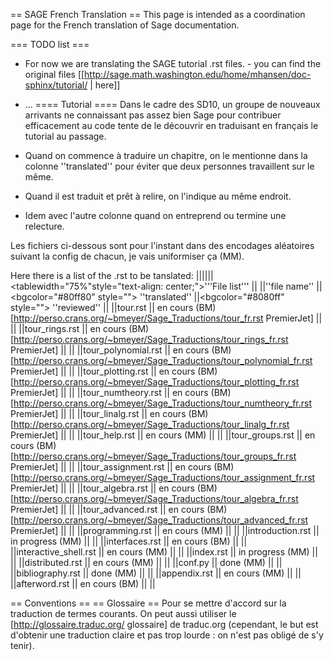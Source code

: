 == SAGE French Translation ==
This page is intended as a coordination page for the French translation of Sage documentation.

=== TODO list ===
 * For now we are translating the SAGE tutorial .rst files. - you can find the original files [[http://sage.math.washington.edu/home/mhansen/doc-sphinx/tutorial/ | here]]
 * ...
==== Tutorial ====
Dans le cadre des SD10, un groupe de nouveaux arrivants ne connaissant pas assez bien Sage pour contribuer efficacement au code tente de le découvrir en traduisant en français le tutorial au passage.

 * Quand on commence à traduire un chapitre, on le mentionne dans la colonne ''translated'' pour éviter que deux personnes travaillent sur le même.
 * Quand il est traduit et prêt à relire, on l'indique au même endroit.
 * Idem avec l'autre colonne quand on entreprend ou termine une relecture.

Les fichiers ci-dessous sont pour l'instant dans des encodages aléatoires suivant la config de chacun, je vais uniformiser ça (MM).

Here there is a list of the .rst to be tanslated:
||||||<tablewidth="75%"style="text-align: center;">'''File list''' ||
||''file name'' ||<bgcolor="#80ff80" style=""> ''translated'' ||<bgcolor="#8080ff" style=""> ''reviewed'' ||
||tour.rst || en cours (BM) [http://perso.crans.org/~bmeyer/Sage_Traductions/tour_fr.rst PremierJet] || ||
||tour_rings.rst || en cours (BM) [http://perso.crans.org/~bmeyer/Sage_Traductions/tour_rings_fr.rst PremierJet] || ||
||tour_polynomial.rst || en cours (BM) [http://perso.crans.org/~bmeyer/Sage_Traductions/tour_polynomial_fr.rst PremierJet] || ||
||tour_plotting.rst || en cours (BM) [http://perso.crans.org/~bmeyer/Sage_Traductions/tour_plotting_fr.rst PremierJet] || ||
||tour_numtheory.rst || en cours (BM) [http://perso.crans.org/~bmeyer/Sage_Traductions/tour_numtheory_fr.rst PremierJet]  || ||
||tour_linalg.rst || en cours (BM) [http://perso.crans.org/~bmeyer/Sage_Traductions/tour_linalg_fr.rst PremierJet]  || ||
||tour_help.rst || en cours (MM) || ||
||tour_groups.rst || en cours (BM) [http://perso.crans.org/~bmeyer/Sage_Traductions/tour_groups_fr.rst PremierJet] || ||
||tour_assignment.rst || en cours (BM) [http://perso.crans.org/~bmeyer/Sage_Traductions/tour_assignment_fr.rst PremierJet] || ||
||tour_algebra.rst || en cours (BM) [http://perso.crans.org/~bmeyer/Sage_Traductions/tour_algebra_fr.rst PremierJet] || ||
||tour_advanced.rst || en cours (BM) [http://perso.crans.org/~bmeyer/Sage_Traductions/tour_advanced_fr.rst PremierJet]  || ||
||programming.rst || en cours (MM) || ||
||introduction.rst || in progress (MM) || ||
||interfaces.rst || en cours (BM) || ||
||interactive_shell.rst || en cours (MM) || ||
||index.rst || in progress (MM) || ||
||distributed.rst || en cours (MM) || ||
||conf.py || done (MM) || ||
||bibliography.rst || done (MM) || ||
||appendix.rst || en cours (MM) || ||
||afterword.rst || en cours (BM) || ||


== Conventions ==
== Glossaire ==
Pour se mettre d'accord sur la traduction de termes courants. On peut aussi utiliser le [http://glossaire.traduc.org/ glossaire] de traduc.org (cependant, le but est d'obtenir une traduction claire et pas trop lourde : on n'est pas obligé de s'y tenir).
